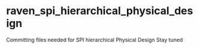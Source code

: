 # raven_spi_hierarchical_physical_design
Committing files needed for SPI hierarchical Physical Design
Stay tuned
